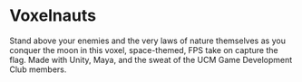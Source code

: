 # Voxelnauts

Stand above your enemies and the very laws of nature themselves as you conquer the moon in this voxel, space-themed, FPS take on capture the flag. Made with Unity, Maya, and the sweat of the UCM Game Development Club members.
